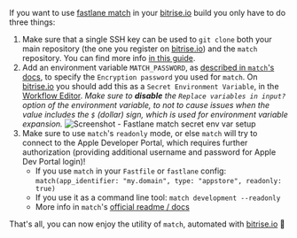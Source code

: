 If you want to use [fastlane match](https://github.com/fastlane/fastlane/tree/master/match)
in your [bitrise.io](https://www.bitrise.io/) build you only have to do three things:

1. Make sure that a single SSH key can be used to `git clone` both your main repository (the one
   you register on [bitrise.io](https://www.bitrise.io/)) and the `match` repository.
   You can find more info [in this guide](/faq/adding-projects-with-submodules/).
1. Add an environment variable `MATCH_PASSWORD`, as
   [described in `match`'s docs](https://github.com/fastlane/fastlane/tree/master/match#encryption-password),
   to specify the `Encryption password` you used for `match`.
   On [bitrise.io](https://www.bitrise.io/) you should add this as a `Secret Environment Variable`,
   in the [Workflow Editor](http://devcenter.bitrise.io/docs/add-your-first-step-to-your-apps-workflow).
   _Make sure to __disable__ the `Replace variables in input?` option of the environment
   variable, to not to cause issues when the value includes the `$` (dollar) sign, which is used
   for environment variable expansion._
   ![Screenshot - Fastlane match secret env var setup](../img/tips-and-tricks/fastlane-match-password-secret-env.png)
1. Make sure to use `match`'s `readonly` mode, or else `match` will try to connect
   to the Apple Developer Portal, which requires further authorization (providing additional
   username and password for Apple Dev Portal login)!
    * If you use `match` in your `Fastfile` or `fastlane` config: `match(app_identifier: "my.domain", type: "appstore", readonly: true)`
    * If you use it as a command line tool: `match development --readonly`
    * More info in `match`'s [official readme / docs](https://docs.fastlane.tools/actions/match/)

That's all, you can now enjoy the utility of `match`, automated with [bitrise.io](https://www.bitrise.io/) 🚀
